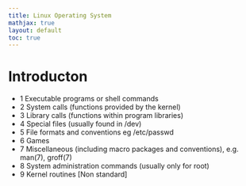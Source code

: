 ```yaml
---
title: Linux Operating System
mathjax: true
layout: default
toc: true
---
```






# Introducton 




* 1   Executable programs or shell commands
* 2   System calls (functions provided by the kernel)
* 3   Library calls (functions within program libraries)
* 4   Special files (usually found in /dev)
* 5   File formats and conventions eg /etc/passwd
* 6   Games
* 7   Miscellaneous  (including  macro  packages  and  conventions), e.g. man(7), groff(7)
* 8   System administration commands (usually only for root)
* 9   Kernel routines [Non standard]



